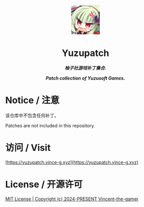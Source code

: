 <p align="center">
    <img src=".github/murasame.png" style="height: 90px;"/>
</p>

<h1 align="center">
    Yuzupatch
</h1>

<p align="center">
    <b>
        <i>柚子社游戏补丁集合. </i>
    </b>
</p>

<p align="center">
    <b>
        <i>Patch collection of Yuzusoft Games. </i>
    </b>
</p>

# Notice / 注意
该仓库中不包含任何补丁。

Patches are not included in this repository.

# 访问 / Visit
[https://yuzupatch.vince-g.xyz](https://yuzupatch.vince-g.xyz)

# License / 开源许可

[MIT License | Copyright (c) 2024-PRESENT Vincent-the-gamer](./LICENSE)